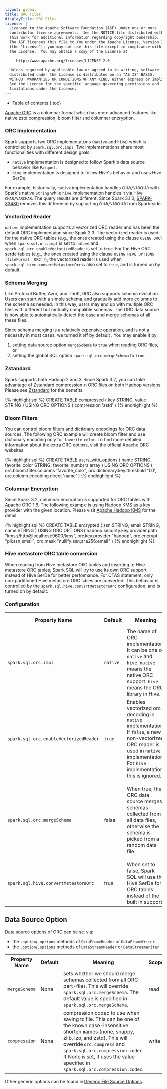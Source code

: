 ```yaml
---
layout: global
title: ORC Files
displayTitle: ORC Files
license: |
  Licensed to the Apache Software Foundation (ASF) under one or more
  contributor license agreements.  See the NOTICE file distributed with
  this work for additional information regarding copyright ownership.
  The ASF licenses this file to You under the Apache License, Version 2.0
  (the "License"); you may not use this file except in compliance with
  the License.  You may obtain a copy of the License at
 
     http://www.apache.org/licenses/LICENSE-2.0
 
  Unless required by applicable law or agreed to in writing, software
  distributed under the License is distributed on an "AS IS" BASIS,
  WITHOUT WARRANTIES OR CONDITIONS OF ANY KIND, either express or implied.
  See the License for the specific language governing permissions and
  limitations under the License.
---
```


* Table of contents
{:toc}

[Apache ORC](https://orc.apache.org) is a columnar format which has more advanced features like native zstd compression, bloom filter and columnar encryption.

### ORC Implementation

Spark supports two ORC implementations (`native` and `hive`) which is controlled by `spark.sql.orc.impl`.
Two implementations share most functionalities with different design goals.
- `native` implementation is designed to follow Spark's data source behavior like `Parquet`.
- `hive` implementation is designed to follow Hive's behavior and uses Hive SerDe.

For example, historically, `native` implementation handles `CHAR/VARCHAR` with Spark's native `String` while `hive` implementation handles it via Hive `CHAR/VARCHAR`. The query results are different. Since Spark 3.1.0, [SPARK-33480](https://issues.apache.org/jira/browse/SPARK-33480) removes this difference by supporting `CHAR/VARCHAR` from Spark-side.

### Vectorized Reader

`native` implementation supports a vectorized ORC reader and has been the default ORC implementaion since Spark 2.3.
The vectorized reader is used for the native ORC tables (e.g., the ones created using the clause `USING ORC`) when `spark.sql.orc.impl` is set to `native` and `spark.sql.orc.enableVectorizedReader` is set to `true`.
For the Hive ORC serde tables (e.g., the ones created using the clause `USING HIVE OPTIONS (fileFormat 'ORC')`),
the vectorized reader is used when `spark.sql.hive.convertMetastoreOrc` is also set to `true`, and is turned on by default.

### Schema Merging

Like Protocol Buffer, Avro, and Thrift, ORC also supports schema evolution. Users can start with
a simple schema, and gradually add more columns to the schema as needed. In this way, users may end
up with multiple ORC files with different but mutually compatible schemas. The ORC data
source is now able to automatically detect this case and merge schemas of all these files.

Since schema merging is a relatively expensive operation, and is not a necessity in most cases, we
turned it off by default . You may enable it by

1. setting data source option `mergeSchema` to `true` when reading ORC files, or
2. setting the global SQL option `spark.sql.orc.mergeSchema` to `true`.

### Zstandard

Spark supports both Hadoop 2 and 3. Since Spark 3.2, you can take advantage
of Zstandard compression in ORC files on both Hadoop versions.
Please see [Zstandard](https://facebook.github.io/zstd/) for the benefits.

<div class="codetabs">
<div data-lang="SQL"  markdown="1">

{% highlight sql %}
CREATE TABLE compressed (
  key STRING,
  value STRING
)
USING ORC
OPTIONS (
  compression 'zstd'
)
{% endhighlight %}
</div>
</div>

### Bloom Filters

You can control bloom filters and dictionary encodings for ORC data sources. The following ORC example will create bloom filter and use dictionary encoding only for `favorite_color`. To find more detailed information about the extra ORC options, visit the official Apache ORC websites.

<div class="codetabs">
<div data-lang="SQL"  markdown="1">

{% highlight sql %}
CREATE TABLE users_with_options (
  name STRING,
  favorite_color STRING,
  favorite_numbers array<integer>
)
USING ORC
OPTIONS (
  orc.bloom.filter.columns 'favorite_color',
  orc.dictionary.key.threshold '1.0',
  orc.column.encoding.direct 'name'
)
{% endhighlight %}
</div>
</div>

### Columnar Encryption

Since Spark 3.2, columnar encryption is supported for ORC tables with Apache ORC 1.6.
The following example is using Hadoop KMS as a key provider with the given location.
Please visit [Apache Hadoop KMS](https://hadoop.apache.org/docs/current/hadoop-kms/index.html) for the detail.

<div class="codetabs">
<div data-lang="SQL"  markdown="1">
{% highlight sql %}
CREATE TABLE encrypted (
  ssn STRING,
  email STRING,
  name STRING
)
USING ORC
OPTIONS (
  hadoop.security.key.provider.path "kms://http@localhost:9600/kms",
  orc.key.provider "hadoop",
  orc.encrypt "pii:ssn,email",
  orc.mask "nullify:ssn;sha256:email"
)
{% endhighlight %}
</div>
</div>

### Hive metastore ORC table conversion

When reading from Hive metastore ORC tables and inserting to Hive metastore ORC tables, Spark SQL will try to use its own ORC support instead of Hive SerDe for better performance. For CTAS statement, only non-partitioned Hive metastore ORC tables are converted. This behavior is controlled by the `spark.sql.hive.convertMetastoreOrc` configuration, and is turned on by default.

### Configuration

<table class="table">
  <tr><th><b>Property Name</b></th><th><b>Default</b></th><th><b>Meaning</b></th><th><b>Since Version</b></th></tr>
  <tr>
    <td><code>spark.sql.orc.impl</code></td>
    <td><code>native</code></td>
    <td>
      The name of ORC implementation. It can be one of <code>native</code> and <code>hive</code>.
      <code>native</code> means the native ORC support. <code>hive</code> means the ORC library
      in Hive.
    </td>
    <td>2.3.0</td>
  </tr>
  <tr>
    <td><code>spark.sql.orc.enableVectorizedReader</code></td>
    <td><code>true</code></td>
    <td>
      Enables vectorized orc decoding in <code>native</code> implementation. If <code>false</code>,
      a new non-vectorized ORC reader is used in <code>native</code> implementation.
      For <code>hive</code> implementation, this is ignored.
    </td>
    <td>2.3.0</td>
  </tr>
  <tr>
  <td><code>spark.sql.orc.mergeSchema</code></td>
  <td>false</td>
  <td>
    <p>
      When true, the ORC data source merges schemas collected from all data files,
      otherwise the schema is picked from a random data file.
    </p>
  </td>
  <td>3.0.0</td>
  </tr>
  <tr>
  <td><code>spark.sql.hive.convertMetastoreOrc</code></td>
  <td>true</td>
  <td>
    When set to false, Spark SQL will use the Hive SerDe for ORC tables instead of the built in
    support.
  </td>
  <td>2.0.0</td>
  </tr>
</table>

## Data Source Option

Data source options of ORC can be set via:
* the `.option`/`.options` methods of `DataFrameReader` or `DataFrameWriter`
* the `.option`/`.options` methods of `DataStreamReader` or `DataStreamWriter`

<table class="table">
  <tr><th><b>Property Name</b></th><th><b>Default</b></th><th><b>Meaning</b></th><th><b>Scope</b></th></tr>
  <tr>
    <td><code>mergeSchema</code></td>
    <td>None</td>
    <td>sets whether we should merge schemas collected from all ORC part-files. This will override <code>spark.sql.orc.mergeSchema</code>. The default value is specified in <code>spark.sql.orc.mergeSchema</code>.</td>
    <td>read</td>
  </tr>
  <tr>
    <td><code>compression</code></td>
    <td>None</td>
    <td>compression codec to use when saving to file. This can be one of the known case-insensitive shorten names (none, snappy, zlib, lzo, and zstd). This will override <code>orc.compress</code> and <code>spark.sql.orc.compression.codec</code>. If None is set, it uses the value specified in <code>spark.sql.orc.compression.codec</code>.</td>
    <td>write</td>
  </tr>
</table>
Other generic options can be found in <a href="https://spark.apache.org/docs/latest/sql-data-sources-generic-options.html"> Generic File Source Options</a>.
